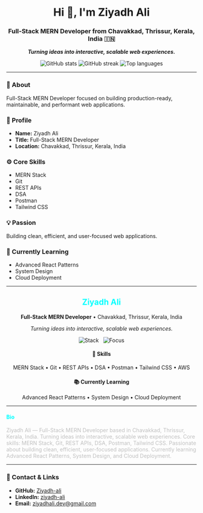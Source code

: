 <!--
Three professional top-section designs for your README.
All are dark-theme optimized to match GitHub's dark mode.
-->

<!-- ===========================
     DESIGN A — Professional Hero (Dark Theme)
     Two-column hero with dynamic cards
     =========================== -->
<h1 align="center">Hi 👋, I'm Ziyadh Ali</h1>
<h3 align="center">Full-Stack MERN Developer from Chavakkad, Thrissur, Kerala, India 🇮🇳</h3>

<p align="center">
  <strong><em>Turning ideas into interactive, scalable web experiences.</em></strong>
</p>

<p align="center">
  <!-- Professional dynamic cards in dark mode -->
  <img alt="GitHub stats" src="https://github-readme-stats.vercel.app/api?username=Ziyadh-ali&show_icons=true&theme=tokyonight" />
  <img alt="GitHub streak" src="https://github-readme-streak-stats.herokuapp.com?user=Ziyadh-ali&theme=tokyonight" />
  <img alt="Top languages" src="https://github-readme-stats.vercel.app/api/top-langs/?username=Ziyadh-ali&layout=compact&theme=tokyonight" />
</p>

---

### 💫 About
Full-Stack MERN Developer focused on building production-ready, maintainable, and performant web applications.

### 👤 Profile
- **Name:** Ziyadh Ali  
- **Title:** Full-Stack MERN Developer  
- **Location:** Chavakkad, Thrissur, Kerala, India

### ⚙️ Core Skills
- MERN Stack  
- Git  
- REST APIs  
- DSA  
- Postman  
- Tailwind CSS

### 💡 Passion
Building clean, efficient, and user-focused web applications.

### 📘 Currently Learning
- Advanced React Patterns  
- System Design  
- Cloud Deployment

---

<!-- ===========================
     DESIGN B — Clean Card (Dark Themed)
     Compact, centered, modern card layout
     =========================== -->
<div align="center">

  <h2 style="color:#00FFFF;">Ziyadh Ali</h2>
  <p><strong>Full-Stack MERN Developer</strong> • Chavakkad, Thrissur, Kerala, India</p>
  <p><em>Turning ideas into interactive, scalable web experiences.</em></p>

  <!-- Dark-styled badges -->
  <img alt="Stack" src="https://img.shields.io/badge/Stack-MERN-0A0A0A?style=for-the-badge&logo=react&logoColor=00FFFF" />
  &nbsp;
  <img alt="Focus" src="https://img.shields.io/badge/Focus-Scalable%20Web%20Apps-0A0A0A?style=for-the-badge&logo=visualstudiocode&logoColor=00FFFF" />

  <h4>🧠 Skills</h4>
  <p>
    MERN Stack • Git • REST APIs • DSA • Postman • Tailwind CSS • AWS
  </p>

  <h4>📚 Currently Learning</h4>
  <p>Advanced React Patterns • System Design • Cloud Deployment</p>
</div>

---

<!-- ===========================
     DESIGN C — Compact Inline (Dark-Friendly)
     Minimal paragraph-style header
     =========================== -->
<h4 style="color:#00FFFF;">Bio</h4>
<p>
  <span style="color:#C0C0C0;">
  Ziyadh Ali — Full-Stack MERN Developer based in Chavakkad, Thrissur, Kerala, India.  
  Turning ideas into interactive, scalable web experiences.  
  Core skills: MERN Stack, Git, REST APIs, DSA, Postman, Tailwind CSS.  
  Passionate about building clean, efficient, user-focused applications.  
  Currently learning Advanced React Patterns, System Design, and Cloud Deployment.
  </span>
</p>

---

### 🔗 Contact & Links
- **GitHub:** [Ziyadh-ali](https://github.com/Ziyadh-ali)  
- **LinkedIn:** [ziyadh-ali](https://www.linkedin.com/in/ziyadh-ali/)  
- **Email:** ziyadhali.dev@gmail.com
